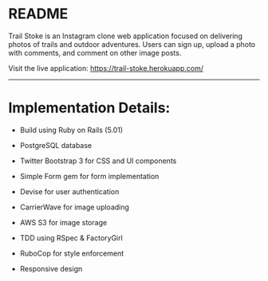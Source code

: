 # README

Trail Stoke is an Instagram clone web application focused on delivering photos of trails and outdoor adventures. Users can sign up, upload a photo with comments, and comment on other image posts.

Visit the live application: https://trail-stoke.herokuapp.com/

---
# Implementation Details:

* Build using Ruby on Rails (5.01)

* PostgreSQL database

* Twitter Bootstrap 3 for CSS and UI components

* Simple Form gem for form implementation

* Devise for user authentication

* CarrierWave for image uploading

* AWS S3 for image storage

* TDD using RSpec & FactoryGirl

* RuboCop for style enforcement

* Responsive design

